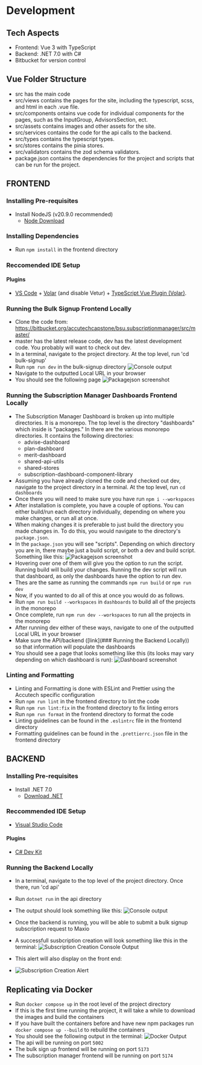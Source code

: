 # Development

## Tech Aspects

- Frontend: Vue 3 with TypeScript
- Backend: .NET 7.0 with C#
- Bitbucket for version control

## Vue Folder Structure

- src has the main code
- src/views contains the pages for the site, including the typescript, scss, and html in each .vue file.
- src/components ontains vue code for individual components for the pages, such as the InputGroup, AdvisorsSection, ect.
- src/assets contains images and other assets for the site.
- src/services contains the code for the api calls to the backend.
- src/types contains the typescript types.
- src/stores contains the pinia stores.
- src/validators contains the zod schema validators.
- package.json contains the dependencies for the project and scripts that can be run for the project.

## FRONTEND

### Installing Pre-requisites

- Install NodeJS (v20.9.0 recommended)
  - [Node Download](https://nodejs.org/en)

### Installing Dependencies

- Run `npm install` in the frontend directory

### Reccomended IDE Setup

#### Plugins

- [VS Code](https://code.visualstudio.com/) + [Volar](https://marketplace.visualstudio.com/items?itemName=Vue.volar) (and disable Vetur) + [TypeScript Vue Plugin (Volar)](https://marketplace.visualstudio.com/items?itemName=Vue.vscode-typescript-vue-plugin).

### Running the Bulk Signup Frontend Locally

- Clone the code from: https://bitbucket.org/accutechcapstone/bsu.subscriptionmanager/src/master/
- master has the latest release code, dev has the latest development code. You probably will want to check out dev.
- In a terminal, navigate to the project directory. At the top level, run 'cd bulk-signup'
- Run `npm run dev` in the bulk-signup directory
  ![Console output](./images/console-output.png)
- Navigate to the outputted Local URL in your browser
- You should see the following page
  ![Packagejson screenshot](./images/package-json.png)

### Running the Subscription Manager Dashboards Frontend Locally

- The Subscription Manager Dashboard is broken up into multiple directories. It is a monorepo. The top level is the directory "dashboards" which inside is "packages." In there are the various monorepo directories. It contains the following directories:
  - advise-dashboard
  - plan-dashboard
  - merit-dashboard
  - shared-api-utils
  - shared-stores
  - subscription-dashboard-component-library
- Assuming you have already cloned the code and checked out dev, navigate to the project directory in a terminal. At the top level, run `cd dashboards`
- Once there you will need to make sure you have run `npm i --workspaces`
- After installation is complete, you have a couple of options. You can either build/run each directory individually, depending on where you make changes, or run all at once.
- When making changes it is preferable to just build the directory you made changes in. To do this, you would navigate to the directory's `package.json`.
- In the `package.json` you will see "scripts". Depending on which directory you are in, there maybe just a build script, or both a dev and build script. Something like this:
  ![Packagejson screenshot](./images/package-json.png)
- Hovering over one of them will give you the option to run the script. Running build will build your changes. Running the dev script will run that dashboard, as only the dashboards have the option to run dev.
- Thes are the same as running the commands `npm run build` or `npm run dev`
  &nbsp;
- Now, if you wanted to do all of this at once you would do as follows.
- Run `npm run build --workspaces` in `dashboards` to build all of the projects in the monorepo
- Once complete, run `npm run dev --workspaces` to run all the projects in the monorepo
  &nbsp;
- After running dev either of these ways, navigate to one of the outputted Local URL in your browser
- Make sure the API/backend ([link](### Running the Backend Locally)) so that information will populate the dashboards
- You should see a page that looks something like this (its looks may vary depending on which dashboard is run):
  ![Dashboard screenshot](./images/subscription-manager-dashboard-frontend.png)

### Linting and Formatting

- Linting and Formatting is done with ESLint and Prettier using the Accutech specific configuration
- Run `npm run lint` in the frontend directory to lint the code
- Run `npm run lint:fix` in the frontend directory to fix linting errors
- Run `npm run format` in the frontend directory to format the code
- Linting guidelines can be found in the `.eslintrc` file in the frontend directory
- Formatting guidelines can be found in the `.prettierrc.json` file in the frontend directory

## BACKEND

### Installing Pre-requisites

- Install .NET 7.0
  - [Download .NET](https://dotnet.microsoft.com/en-us/download)

### Reccommended IDE Setup

- [Visual Studio Code](https://code.visualstudio.com/)

#### Plugins

- [C# Dev Kit](https://marketplace.visualstudio.com/items?itemName=ms-dotnettools.csdevkit)

### Running the Backend Locally

- In a terminal, navigate to the top level of the project directory. Once there, run 'cd api'
- Run `dotnet run` in the api directory
- The output should look something like this:
  ![Console output](./images/run-backend-successfully-output.png)

- Once the backend is running, you will be able to submit a bulk signup subscription request to Maxio
- A successfull susbcription creation will look something like this in the terminal:
  ![Subscription Creation Console Output](./images/subscription-creation-output.png)
- This alert will also display on the front end:
- ![Subscription Creation Alert](./images/advisors-added-alert.png)

## Replicating via Docker

- Run `docker compose up` in the root level of the project directory
- If this is the first time running the project, it will take a while to download the images and build the containers
- If you have built the containers before and have new npm packages run `docker compose up --build` to rebuild the containers
- You should see the following output in the terminal:
  ![Docker Output](./images/docker-output.png)
- The api will be running on port `5002`
- The bulk sign up frontend will be running on port `5173`
- The subscription manager frontend will be running on port `5174`
